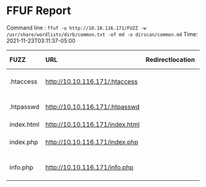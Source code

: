# FFUF Report

  Command line : `ffuf -u http://10.10.116.171/FUZZ -w /usr/share/wordlists/dirb/common.txt -of md -o dirscan/common.md`
  Time: 2021-11-23T03:11:37-05:00

  | FUZZ | URL | Redirectlocation | Position | Status Code | Content Length | Content Words | Content Lines | Content Type | ResultFile |
  | :- | :-- | :--------------- | :---- | :------- | :---------- | :------------- | :------------ | :--------- | :----------- |
  | .htaccess | http://10.10.116.171/.htaccess |  | 12 | 403 | 278 | 20 | 10 | text/html; charset=iso-8859-1 |  |
  | .htpasswd | http://10.10.116.171/.htpasswd |  | 13 | 403 | 278 | 20 | 10 | text/html; charset=iso-8859-1 |  |
  | index.html | http://10.10.116.171/index.html |  | 2020 | 200 | 10918 | 3499 | 376 | text/html |  |
  | index.php | http://10.10.116.171/index.php |  | 2021 | 200 | 329 | 54 | 17 | text/html; charset=UTF-8 |  |
  | info.php | http://10.10.116.171/info.php |  | 2041 | 200 | 69037 | 3292 | 760 | text/html; charset=UTF-8 |  |
  